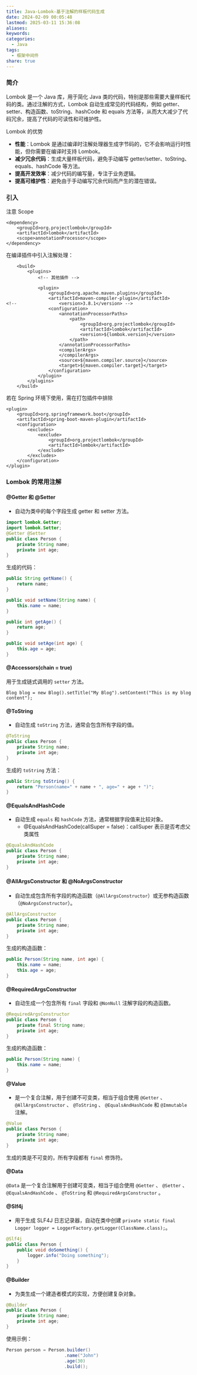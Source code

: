 ```yaml
---
title: Java-Lombok-基于注解的样板代码生成
date: 2024-02-09 00:05:48
lastmod: 2025-03-11 15:36:08
aliases: 
keywords: 
categories:
  - Java
tags:
  - 框架中间件
share: true
---
```



### 简介
Lombok 是一个 Java 库，用于简化 Java 类的代码，特别是那些需要大量样板代码的类。通过注解的方式，Lombok 自动生成常见的代码结构，例如 getter、setter、构造函数、toString、hashCode 和 equals 方法等，从而大大减少了代码冗余，提高了代码的可读性和可维护性。

Lombok 的优势
- **性能**：Lombok 是通过编译时注解处理器生成字节码的，它不会影响运行时性能，但你需要在编译时支持 Lombok。
- **减少冗余代码**：生成大量样板代码，避免手动编写 getter/setter、toString、equals、hashCode 等方法。
- **提高开发效率**：减少代码的编写量，专注于业务逻辑。
- **提高可维护性**：避免由于手动编写冗余代码而产生的潜在错误。


### 引入

注意 Scope
```
<dependency>
	<groupId>org.projectlombok</groupId>
	<artifactId>lombok</artifactId>
	<scope>annotationProcessor</scope>
</dependency>
```

在编译插件中引入注解处理：
```
    <build>
        <plugins>
            <!-- 其他插件 -->

            <plugin>
                <groupId>org.apache.maven.plugins</groupId>
                <artifactId>maven-compiler-plugin</artifactId>
<!--                <version>3.8.1</version> -->
                <configuration>
                    <annotationProcessorPaths>
                        <path>
                            <groupId>org.projectlombok</groupId>
                            <artifactId>lombok</artifactId>
                            <version>${lombok.version}</version>
                        </path>
                    </annotationProcessorPaths>
                    <compilerArgs>
                    </compilerArgs>
                    <source>${maven.compiler.source}</source>
                    <target>${maven.compiler.target}</target>
                </configuration>
            </plugin>
        </plugins>
    </build>
```

若在 Spring 环境下使用，需在打包插件中排除
```
<plugin>
	<groupId>org.springframework.boot</groupId>
	<artifactId>spring-boot-maven-plugin</artifactId>
	<configuration>
		<excludes>
			<exclude>
				<groupId>org.projectlombok</groupId>
				<artifactId>lombok</artifactId>
			</exclude>
		</excludes>
	</configuration>
</plugin>
```

### Lombok 的常用注解

####  **@Getter 和 @Setter**

- 自动为类中的每个字段生成 getter 和 setter 方法。

```java
import lombok.Getter;
import lombok.Setter;
@Getter @Setter
public class Person {
	private String name;
	private int age;
}
```

生成的代码：

```java
public String getName() {
	return name;
}

public void setName(String name) {
	this.name = name;
}

public int getAge() {
	return age;
}

public void setAge(int age) {
	this.age = age;
}
```

#### @Accessors(chain = true)
用于生成链式调用的 `setter` 方法。
```
Blog blog = new Blog().setTitle("My Blog").setContent("This is my blog content");
```

####  **@ToString**

- 自动生成 `toString` 方法，通常会包含所有字段的值。

```java
@ToString
public class Person {
	private String name;
	private int age;
}
```

生成的 `toString` 方法：

```java
public String toString() {
	return "Person(name=" + name + ", age=" + age + ")";
}
```

#### **@EqualsAndHashCode**

- 自动生成 `equals` 和 `hashCode` 方法，通常根据字段值来比较对象。
	- @EqualsAndHashCode(callSuper = false)：callSuper 表示是否考虑父类属性

```java
@EqualsAndHashCode
public class Person {
	private String name;
	private int age;
}
```

#### **@AllArgsConstructor 和 @NoArgsConstructor**

- 自动生成包含所有字段的构造函数（`@AllArgsConstructor`）或无参构造函数（`@NoArgsConstructor`）。

```java
@AllArgsConstructor
public class Person {
	private String name;
	private int age;
}
```

生成的构造函数：

```java
public Person(String name, int age) {
	this.name = name;
	this.age = age;
}
```

#### **@RequiredArgsConstructor**

- 自动生成一个包含所有 `final` 字段和 `@NonNull` 注解字段的构造函数。

```java
@RequiredArgsConstructor
public class Person {
	private final String name;
	private int age;
}
```

生成的构造函数：

```java
public Person(String name) {
	this.name = name;
}
```

 #### **@Value**

- 是一个复合注解，用于创建不可变类，相当于组合使用 `@Getter` 、 `@AllArgsConstructor` 、 `@ToString` 、 `@EqualsAndHashCode` 和 `@Immutable` 注解。

```java
@Value
public class Person {
	private String name;
	private int age;
}
```

生成的类是不可变的，所有字段都有 `final` 修饰符。

#### **@Data**

 `@Data` 是一个复合注解用于创建可变类，相当于组合使用 `@Getter` 、 `@Setter` 、 `@EqualsAndHashCode` 、 `@ToString` 和 `@RequiredArgsConstructor` 。





 #### **@Slf4j**

- 用于生成 SLF4J 日志记录器，自动在类中创建 `private static final Logger logger = LoggerFactory.getLogger(ClassName.class);`。

```java
@Slf4j
public class Person {
	public void doSomething() {
		logger.info("Doing something");
	}
}
```

#### **@Builder**

- 为类生成一个建造者模式的实现，方便创建复杂对象。

```java
@Builder
public class Person {
	private String name;
	private int age;
}
```

使用示例：

```java
Person person = Person.builder()
					  .name("John")
					  .age(30)
					  .build();
```
    